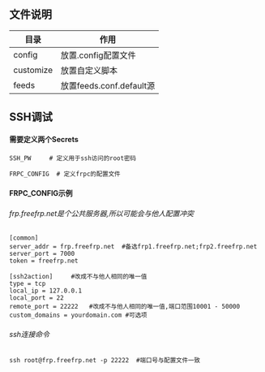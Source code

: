 ## 文件说明
| 目录                              |         作用                                 |
| --------------------------------- | --------------------------------------------| 
| config                            | 放置.config配置文件                           | 
| customize                         | 放置自定义脚本                                |
| feeds                             | 放置feeds.conf.default源                     |



## SSH调试
#### 需要定义两个Secrets
```
SSH_PW     # 定义用于ssh访问的root密码
```

```
FRPC_CONFIG  # 定义frpc的配置文件
```

#### FRPC_CONFIG示例
###### frp.freefrp.net是个公共服务器,所以可能会与他人配置冲突
```
[common]
server_addr = frp.freefrp.net  #备选frp1.freefrp.net;frp2.freefrp.net
server_port = 7000
token = freefrp.net

[ssh2action]     #改成不与他人相同的唯一值
type = tcp
local_ip = 127.0.0.1
local_port = 22
remote_port = 22222   #改成不与他人相同的唯一值,端口范围10001 - 50000
custom_domains = yourdomain.com #可选项
```
###### ssh连接命令
```
ssh root@frp.freefrp.net -p 22222  #端口号与配置文件一致
```
